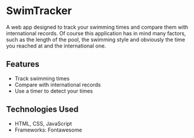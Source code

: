 # SwimTracker
A web app designed to track your swimming times and compare them with international records. Of course this application has in mind many factors, such as the length of the pool, the swimming style and obviously the time you reached at and the international one.

## Features

- Track swimming times
- Compare with international records
- Use a timer to detect your times

## Technologies Used

- HTML, CSS, JavaScript
- Frameworks: Fontawesome